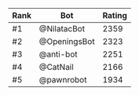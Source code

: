 Rank|Bot|Rating
---|---|---
#1|@NilatacBot|2359
#2|@OpeningsBot|2323
#3|@anti-bot|2251
#4|@CatNail|2166
#5|@pawnrobot|1934
